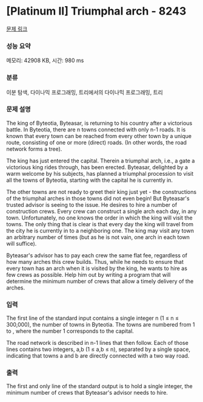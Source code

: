 # [Platinum II] Triumphal arch - 8243 

[문제 링크](https://www.acmicpc.net/problem/8243) 

### 성능 요약

메모리: 42908 KB, 시간: 980 ms

### 분류

이분 탐색, 다이나믹 프로그래밍, 트리에서의 다이나믹 프로그래밍, 트리

### 문제 설명

<p>The king of Byteotia, Byteasar, is returning to his country after a victorious battle. In Byteotia, there are n towns connected with only n-1 roads. It is known that every town can be reached from every other town by a unique route, consisting of one or more (direct) roads. (In other words, the road network forms a tree).</p>

<p>The king has just entered the capital. Therein a triumphal arch, i.e., a gate a victorious king rides through, has been erected. Byteasar, delighted by a warm welcome by his subjects, has planned a triumphal procession to visit all the towns of Byteotia, starting with the capital he is currently in.</p>

<p>The other towns are not ready to greet their king just yet - the constructions of the triumphal arches in those towns did not even begin! But Byteasar's trusted advisor is seeing to the issue. He desires to hire a number of construction crews. Every crew can construct a single arch each day, in any town. Unfortunately, no one knows the order in which the king will visit the towns. The only thing that is clear is that every day the king will travel from the city he is currently in to a neighboring one. The king may visit any town an arbitrary number of times (but as he is not vain, one arch in each town will suffice).</p>

<p>Byteasar's advisor has to pay each crew the same flat fee, regardless of how many arches this crew builds. Thus, while he needs to ensure that every town has an arch when it is visited by the king, he wants to hire as few crews as possible. Help him out by writing a program that will determine the minimum number of crews that allow a timely delivery of the arches.</p>

### 입력 

 <p>The first line of the standard input contains a single integer n (1 ≤ n ≤ 300,000), the number of towns in Byteotia. The towns are numbered from 1 to , where the number 1 corresponds to the capital.</p>

<p>The road network is described in n-1 lines that then follow. Each of those lines contains two integers, a,b (1 ≤ a,b ≤ n), separated by a single space, indicating that towns a and b are directly connected with a two way road.</p>

### 출력 

 <p>The first and only line of the standard output is to hold a single integer, the minimum number of crews that Byteasar's advisor needs to hire.</p>

